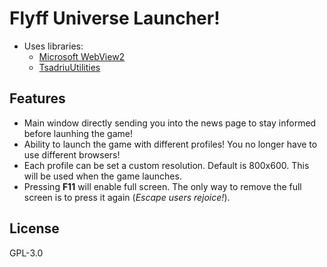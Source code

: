 # Flyff Universe Launcher!
* Uses libraries:
  * [Microsoft WebView2](https://docs.microsoft.com/en-us/microsoft-edge/webview2/)
  * [TsadriuUtilities](https://github.com/Tsadriu/TsadriuUtilities)

##  Features 
* Main window directly sending you into the news page to stay informed before launhing the game!
* Ability to launch the game with different profiles! You no longer have to use different browsers!
* Each profile can be set a custom resolution. Default is 800x600. This will be used when the game launches.
* Pressing **F11** will enable full screen. The only way to remove the full screen is to press it again (*Escape users rejoice!*).

##  License
GPL-3.0
